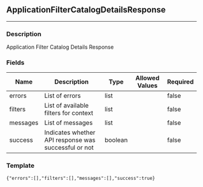 ## ApplicationFilterCatalogDetailsResponse
---
### Description
Application Filter Catalog Details Response
### Fields
| Name | Description | Type | Allowed Values | Required |
| ---- | ----------- | ---- | -------------- | -------- |
| errors | List of errors | list |  | false |
| filters | List of available filters for context | list |  | false |
| messages | List of messages | list |  | false |
| success | Indicates whether API response was successful or not | boolean |  | false |
### Template
```
{"errors":[],"filters":[],"messages":[],"success":true}
```
